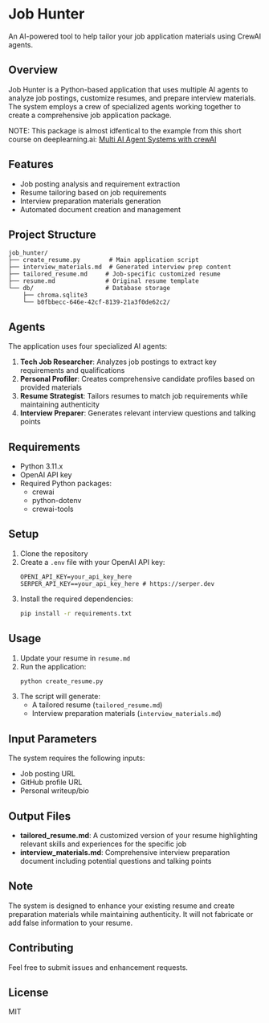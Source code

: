 # Job Hunter

An AI-powered tool to help tailor your job application materials using CrewAI agents.

## Overview

Job Hunter is a Python-based application that uses multiple AI agents to analyze job postings, customize resumes, and prepare interview materials. The system employs a crew of specialized agents working together to create a comprehensive job application package.

NOTE: This package is almost idfentical to the example from this short course on deeplearning.ai: [Multi AI Agent Systems with crewAI](https://learn.deeplearning.ai/courses/multi-ai-agent-systems-with-crewai)

## Features

- Job posting analysis and requirement extraction
- Resume tailoring based on job requirements
- Interview preparation materials generation
- Automated document creation and management

## Project Structure

```
job_hunter/
├── create_resume.py        # Main application script
├── interview_materials.md  # Generated interview prep content
├── tailored_resume.md     # Job-specific customized resume
├── resume.md              # Original resume template
└── db/                    # Database storage
    ├── chroma.sqlite3
    └── b0fbbecc-646e-42cf-8139-21a3f0de62c2/
```

## Agents

The application uses four specialized AI agents:

1. **Tech Job Researcher**: Analyzes job postings to extract key requirements and qualifications
2. **Personal Profiler**: Creates comprehensive candidate profiles based on provided materials
3. **Resume Strategist**: Tailors resumes to match job requirements while maintaining authenticity
4. **Interview Preparer**: Generates relevant interview questions and talking points

## Requirements

- Python 3.11.x
- OpenAI API key
- Required Python packages:
  - crewai
  - python-dotenv
  - crewai-tools

## Setup

1. Clone the repository
2. Create a `.env` file with your OpenAI API key:
   ```
   OPENI_API_KEY=your_api_key_here
   SERPER_API_KEY==your_api_key_here # https://serper.dev
   ```
3. Install the required dependencies:
   ```bash
   pip install -r requirements.txt
   ```

## Usage

1. Update your resume in `resume.md`
2. Run the application:
   ```bash
   python create_resume.py
   ```
3. The script will generate:
   - A tailored resume (`tailored_resume.md`)
   - Interview preparation materials (`interview_materials.md`)

## Input Parameters

The system requires the following inputs:
- Job posting URL
- GitHub profile URL
- Personal writeup/bio

## Output Files

- **tailored_resume.md**: A customized version of your resume highlighting relevant skills and experiences for the specific job
- **interview_materials.md**: Comprehensive interview preparation document including potential questions and talking points

## Note

The system is designed to enhance your existing resume and create preparation materials while maintaining authenticity. It will not fabricate or add false information to your resume.

## Contributing

Feel free to submit issues and enhancement requests.

## License

MIT
